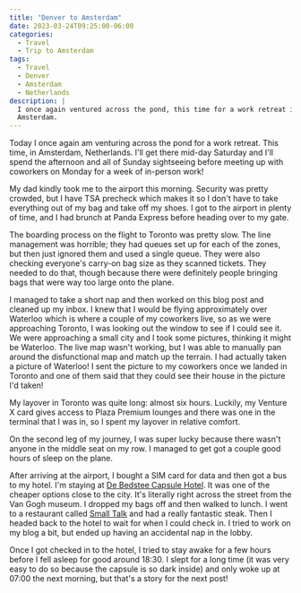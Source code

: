 ```yaml
---
title: "Denver to Amsterdam"
date: 2023-03-24T09:25:00-06:00
categories:
  - Travel
  - Trip to Amsterdam
tags:
  - Travel
  - Denver
  - Amsterdam
  - Netherlands
description: |
  I once again ventured across the pond, this time for a work retreat in
  Amsterdam.
---
```


Today I once again am venturing across the pond for a work retreat. This time,
in Amsterdam, Netherlands. I'll get there mid-day Saturday and I'll spend the
afternoon and all of Sunday sightseeing before meeting up with coworkers on
Monday for a week of in-person work!

My dad kindly took me to the airport this morning. Security was pretty crowded,
but I have TSA precheck which makes it so I don't have to take everything out of
my bag and take off my shoes. I got to the airport in plenty of time, and I had
brunch at Panda Express before heading over to my gate.

The boarding process on the flight to Toronto was pretty slow. The line
management was horrible; they had queues set up for each of the zones, but then
just ignored them and used a single queue. They were also checking everyone's
carry-on bag size as they scanned tickets. They needed to do that, though
because there were definitely people bringing bags that were way too large onto
the plane.

I managed to take a short nap and then worked on this blog post and cleaned up
my inbox. I knew that I would be flying approximately over Waterloo which is
where a couple of my coworkers live, so as we were approaching Toronto, I was
looking out the window to see if I could see it. We were approaching a small
city and I took some pictures, thinking it might be Waterloo. The live map
wasn't working, but I was able to manually pan around the disfunctional map and
match up the terrain. I had actually taken a picture of Waterloo! I sent the
picture to my coworkers once we landed in Toronto and one of them said that they
could see their house in the picture I'd taken!

My layover in Toronto was quite long: almost six hours. Luckily, my Venture X
card gives access to Plaza Premium lounges and there was one in the terminal
that I was in, so I spent my layover in relative comfort.

On the second leg of my journey, I was super lucky because there wasn't anyone
in the middle seat on my row. I managed to get got a couple good hours of sleep
on the plane.

After arriving at the airport, I bought a SIM card for data and then got a bus
to my hotel. I'm staying at
[De Bedstee Capsule Hotel](https://goo.gl/maps/ENFhRYhpvPdXu8nE7). It was one of
the cheaper options close to the city. It's literally right across the street
from the Van Gogh museum. I dropped my bags off and then walked to lunch. I went
to a restaurant called [Small Talk](https://goo.gl/maps/Fk24v8Ek3XQuFwfXA) and
had a really fantastic steak. Then I headed back to the hotel to wait for when I
could check in. I tried to work on my blog a bit, but ended up having an
accidental nap in the lobby.

Once I got checked in to the hotel, I tried to stay awake for a few hours before
I fell asleep for good around 18:30. I slept for a long time (it was very easy
to do so because the capsule is so dark inside) and only woke up at 07:00 the
next morning, but that's a story for the next post!
